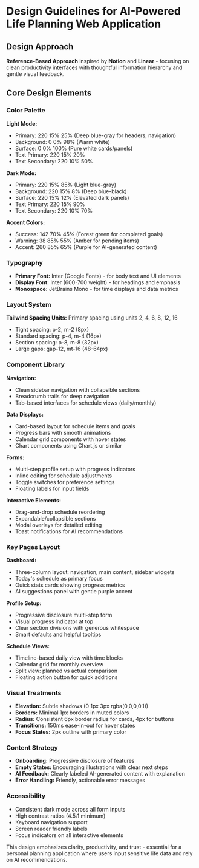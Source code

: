 # Design Guidelines for AI-Powered Life Planning Web Application

## Design Approach
**Reference-Based Approach** inspired by **Notion** and **Linear** - focusing on clean productivity interfaces with thoughtful information hierarchy and gentle visual feedback.

## Core Design Elements

### Color Palette
**Light Mode:**
- Primary: 220 15% 25% (Deep blue-gray for headers, navigation)
- Background: 0 0% 98% (Warm white)
- Surface: 0 0% 100% (Pure white cards/panels)
- Text Primary: 220 15% 20%
- Text Secondary: 220 10% 50%

**Dark Mode:**
- Primary: 220 15% 85% (Light blue-gray)
- Background: 220 15% 8% (Deep blue-black)
- Surface: 220 15% 12% (Elevated dark panels)
- Text Primary: 220 15% 90%
- Text Secondary: 220 10% 70%

**Accent Colors:**
- Success: 142 70% 45% (Forest green for completed goals)
- Warning: 38 85% 55% (Amber for pending items)
- Accent: 260 85% 65% (Purple for AI-generated content)

### Typography
- **Primary Font:** Inter (Google Fonts) - for body text and UI elements
- **Display Font:** Inter (600-700 weight) - for headings and emphasis
- **Monospace:** JetBrains Mono - for time displays and data metrics

### Layout System
**Tailwind Spacing Units:** Primary spacing using units 2, 4, 6, 8, 12, 16
- Tight spacing: p-2, m-2 (8px)
- Standard spacing: p-4, m-4 (16px)
- Section spacing: p-8, m-8 (32px)
- Large gaps: gap-12, mt-16 (48-64px)

### Component Library

**Navigation:**
- Clean sidebar navigation with collapsible sections
- Breadcrumb trails for deep navigation
- Tab-based interfaces for schedule views (daily/monthly)

**Data Displays:**
- Card-based layout for schedule items and goals
- Progress bars with smooth animations
- Calendar grid components with hover states
- Chart components using Chart.js or similar

**Forms:**
- Multi-step profile setup with progress indicators
- Inline editing for schedule adjustments
- Toggle switches for preference settings
- Floating labels for input fields

**Interactive Elements:**
- Drag-and-drop schedule reordering
- Expandable/collapsible sections
- Modal overlays for detailed editing
- Toast notifications for AI recommendations

### Key Pages Layout

**Dashboard:**
- Three-column layout: navigation, main content, sidebar widgets
- Today's schedule as primary focus
- Quick stats cards showing progress metrics
- AI suggestions panel with gentle purple accent

**Profile Setup:**
- Progressive disclosure multi-step form
- Visual progress indicator at top
- Clear section divisions with generous whitespace
- Smart defaults and helpful tooltips

**Schedule Views:**
- Timeline-based daily view with time blocks
- Calendar grid for monthly overview
- Split view: planned vs actual comparison
- Floating action button for quick additions

### Visual Treatments
- **Elevation:** Subtle shadows (0 1px 3px rgba(0,0,0,0.1))
- **Borders:** Minimal 1px borders in muted colors
- **Radius:** Consistent 6px border radius for cards, 4px for buttons
- **Transitions:** 150ms ease-in-out for hover states
- **Focus States:** 2px outline with primary color

### Content Strategy
- **Onboarding:** Progressive disclosure of features
- **Empty States:** Encouraging illustrations with clear next steps
- **AI Feedback:** Clearly labeled AI-generated content with explanation
- **Error Handling:** Friendly, actionable error messages

### Accessibility
- Consistent dark mode across all form inputs
- High contrast ratios (4.5:1 minimum)
- Keyboard navigation support
- Screen reader friendly labels
- Focus indicators on all interactive elements

This design emphasizes clarity, productivity, and trust - essential for a personal planning application where users input sensitive life data and rely on AI recommendations.
